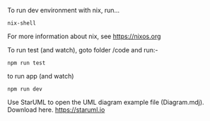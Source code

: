To run dev environment with nix, run...
```
nix-shell
```
For more information about nix, see https://nixos.org

To run test (and watch), goto folder /code and run:- 
```
npm run test
```

to run app (and watch)
```
npm run dev
```
Use StarUML to open the UML diagram example file (Diagram.mdj).
Download here. https://staruml.io
